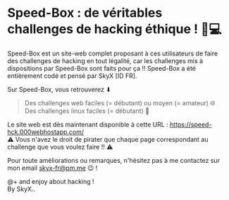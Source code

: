# Speed-Box : de véritables challenges de hacking éthique ! 👑💻

Speed-Box est un site-web complet proposant à ces utilisateurs de faire des challenges de hacking en tout légalité, car les challenges mis à dispositions par Speed-Box sont faits pour ça !! Speed-Box a été entièrement codé et pensé par SkyX [ID FR].

Sur Speed-Box, vous retrouverez ⬇
> Des challenges web faciles (= débutant) ou moyen (= amateur) 🌐<br>
> Des challenges linux faciles (= débutant) 🐧 <br>

Le site web est dès maintenant disponible à cette URL : https://speed-hck.000webhostapp.com/<br>
⚠ Vous n'avez le droit de pirater que chaque page correspondant au challenge que vous voulez faire !! ⚠<br>

Pour toute améliorations ou remarques, n'hésitez pas à me contactez sur mon email <skyx-fr@pm.me> 😉 !<br>

@+ and enjoy about hacking !<br>
By SkyX..
